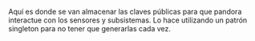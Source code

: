 Aquí es donde se van almacenar las claves públicas para que pandora interactue con los sensores y subsistemas.
Lo hace utilizando un patrón singleton para no tener que generarlas cada vez.